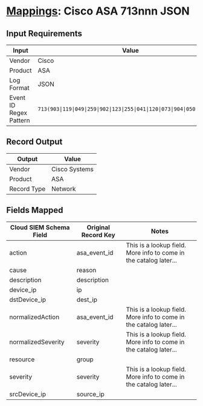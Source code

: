 # [Mappings](README.md): Cisco ASA 713nnn JSON

## Input Requirements

|Input|Value|
|-----|-----|
|Vendor|Cisco|
|Product|ASA|
|Log Format|JSON|
|Event ID Regex Pattern|`713(903\|119\|049\|259\|902\|123\|255\|041\|120\|073\|904\|050\|048\|105)`|

## Record Output

|Output|Value|
|------|-----|
|Vendor|Cisco Systems|
|Product|ASA|
|Record Type|Network|

## Fields Mapped

|Cloud SIEM Schema Field|Original Record Key|Notes|
|-----------------------|-------------------|-----|
|action|asa_event_id|This is a lookup field. More info to come in the catalog later...|
|cause|reason||
|description|description||
|device_ip|ip||
|dstDevice_ip|dest_ip||
|normalizedAction|asa_event_id|This is a lookup field. More info to come in the catalog later...|
|normalizedSeverity|severity|This is a lookup field. More info to come in the catalog later...|
|resource|group||
|severity|severity|This is a lookup field. More info to come in the catalog later...|
|srcDevice_ip|source_ip||

